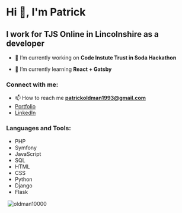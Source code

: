 # Hi 👋, I'm Patrick

## I work for TJS Online in Lincolnshire as a developer

- 🔭 I’m currently working on **Code Instute Trust in Soda Hackathon**

- 🌱 I’m currently learning **React + Gatsby**

### Connect with me:

- 📫 How to reach me **patrickoldman1993@gmail.com**
- [Portfolio](https://thepatrickoldman.co.uk)
- [LinkedIn](https://linkedin.com/in/patrick-oldman)

### Languages and Tools:

- PHP
- Symfony
- JavaScript
- SQL
- HTML
- CSS
- Python
- Django
- Flask

<p>&nbsp;<img align="center" src="https://github-readme-stats.vercel.app/api?username=oldman10000&show_icons=true&locale=en" alt="oldman10000" /></p>

